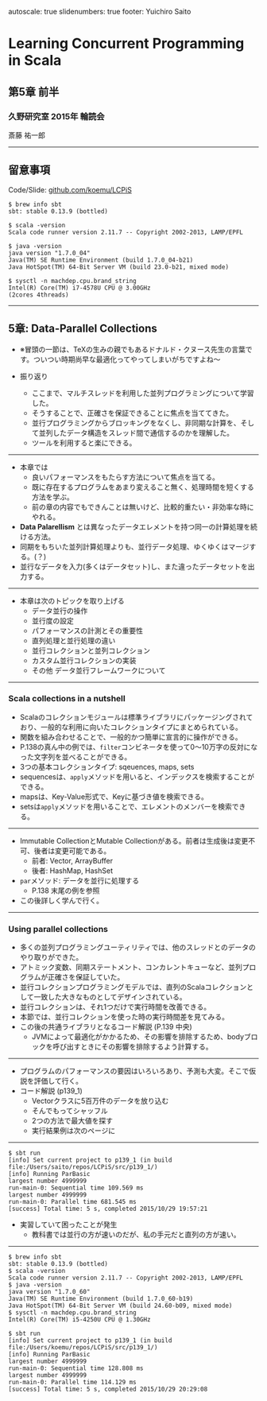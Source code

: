 autoscale: true
slidenumbers: true
footer: Yuichiro Saito

# Learning Concurrent Programming in Scala

## 第5章 前半

### 久野研究室 2015年 輪読会

斎藤 祐一郎

---

## 留意事項

Code/Slide: [github.com/koemu/LCPiS](https://github.com/koemu/LCPiS)

```
$ brew info sbt
sbt: stable 0.13.9 (bottled)

$ scala -version
Scala code runner version 2.11.7 -- Copyright 2002-2013, LAMP/EPFL

$ java -version
java version "1.7.0_04"
Java(TM) SE Runtime Environment (build 1.7.0_04-b21)
Java HotSpot(TM) 64-Bit Server VM (build 23.0-b21, mixed mode)

$ sysctl -n machdep.cpu.brand_string  
Intel(R) Core(TM) i7-4578U CPU @ 3.00GHz
(2cores 4threads)
```

---

## 5章: Data-Parallel Collections

- ※冒頭の一節は、TeXの生みの親でもあるドナルド・クヌース先生の言葉です。ついつい時期尚早な最適化ってやってしまいがちですよね〜

- 振り返り
    - ここまで、マルチスレッドを利用した並列プログラミングについて学習した。
    - そうすることで、正確さを保証できることに焦点を当ててきた。
    - 並行プログラミングからブロッキングをなくし、非同期な計算を、そして並列したデータ構造をスレッド間で通信するのかを理解した。
    - ツールを利用すると楽にできる。

---

- 本章では
    - 良いパフォーマンスをもたらす方法について焦点を当てる。
    - 既に存在するプログラムをあまり変えること無く、処理時間を短くする方法を学ぶ。
    - 前の章の内容でもできんことは無いけど、比較的重たい・非効率な時にやれる。
- **Data Palarellism** とは異なったデータエレメントを持つ同一の計算処理を続ける方法。
- 同期をもちいた並列計算処理よりも、並行データ処理、ゆくゆくはマージする。(？)
- 並行なデータを入力(多くはデータセット)し、また違ったデータセットを出力する。

---

- 本章は次のトピックを取り上げる
    - データ並行の操作
    - 並行度の設定
    - パフォーマンスの計測とその重要性
    - 直列処理と並行処理の違い
    - 並行コレクションと並列コレクション
    - カスタム並行コレクションの実装
    - その他 データ並行フレームワークについて

---

### Scala collections in a nutshell

- Scalaのコレクションモジュールは標準ライブラリにパッケージングされており、一般的な利用に向いたコレクションタイプにまとめられている。
- 関数を組み合わせることで、一般的かつ簡単に宣言的に操作ができる。
- P.138の真ん中の例では、`filter`コンビネータを使って0〜10万字の反対になった文字列を並べることができる。
- 3つの基本コレクションタイプ: sqeuences, maps, sets
- sequencesは、`apply`メソッドを用いると、インデックスを検索することができる。
- mapsは、Key-Value形式で、Keyに基づき値を検索できる。
- setsは`apply`メソッドを用いることで、エレメントのメンバーを検索できる。

---

- Immutable CollectionとMutable Collectionがある。前者は生成後は変更不可、後者は変更可能である。
    - 前者: Vector, ArrayBuffer
    - 後者: HashMap, HashSet
- `par`メソッド: データを並行に処理する
    - P.138 末尾の例を参照
- この後詳しく学んで行く。

---

### Using parallel collections

- 多くの並列プログラミングユーティリティでは、他のスレッドとのデータのやり取りができた。
- アトミック変数、同期ステートメント、コンカレントキューなど、並列プログラムが正確さを保証していた。
- 並行コレクションプログラミングモデルでは、直列のScalaコレクションとして一致した大きなものとしてデザインされている。
- 並行コレクションは、それ1つだけで実行時間を改善できる。
- 本節では、並行コレクションを使った時の実行時間差を見てみる。
- この後の共通ライブラリとなるコード解説 (P.139 中央)
    - JVMによって最適化がかかるため、その影響を排除するため、bodyブロックを呼び出すときにその影響を排除するよう計算する。

---

- プログラムのパフォーマンスの要因はいろいろあり、予測も大変。そこで仮説を評価して行く。
- コード解説 (p139_1)
    - Vectorクラスに5百万件のデータを放り込む
    - そんでもってシャッフル
    - 2つの方法で最大値を探す
    - 実行結果例は次のページに
---

```
$ sbt run
[info] Set current project to p139_1 (in build file:/Users/saito/repos/LCPiS/src/p139_1/)
[info] Running ParBasic
largest number 4999999
run-main-0: Sequential time 109.569 ms
largest number 4999999
run-main-0: Parallel time 681.545 ms
[success] Total time: 5 s, completed 2015/10/29 19:57:21
```

- 実習していて困ったことが発生
    - 教科書では並行の方が速いのだが、私の手元だと直列の方が速い。

---

```
$ brew info sbt
sbt: stable 0.13.9 (bottled)
$ scala -version
Scala code runner version 2.11.7 -- Copyright 2002-2013, LAMP/EPFL
$ java -version
java version "1.7.0_60"
Java(TM) SE Runtime Environment (build 1.7.0_60-b19)
Java HotSpot(TM) 64-Bit Server VM (build 24.60-b09, mixed mode)
$ sysctl -n machdep.cpu.brand_string
Intel(R) Core(TM) i5-4250U CPU @ 1.30GHz

$ sbt run
[info] Set current project to p139_1 (in build file:/Users/koemu/repos/LCPiS/src/p139_1/)
[info] Running ParBasic
largest number 4999999
run-main-0: Sequential time 128.808 ms
largest number 4999999
run-main-0: Parallel time 114.129 ms
[success] Total time: 5 s, completed 2015/10/29 20:29:08
```
